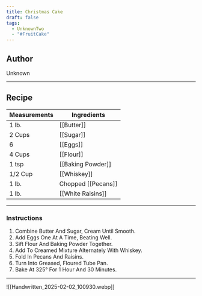 ```yaml
---
title: Christmas Cake
draft: false
tags:
  - UnknownTwo
  - "#FruitCake"
---
```

## Author
Unknown
___
## Recipe

| Measurements | Ingredients                       |
| :----------- | --------------------------------- |
|1 lb.|[[Butter]]|
|2 Cups|[[Sugar]]|
|6|[[Eggs]]|
|4 Cups|[[Flour]]|
|1 tsp|[[Baking Powder]]|
|1/2 Cup|[[Whiskey]]|
|1 lb.|Chopped [[Pecans]]|
|1 lb.|[[White Raisins]]|
___
### Instructions
1.  Combine Butter And Sugar, Cream Until Smooth.
2.  Add Eggs One At A Time, Beating Well.
3.  Sift Flour And Baking Powder Together.
4.  Add To Creamed Mixture Alternately With Whiskey.
5.  Fold In Pecans And Raisins.
6.  Turn Into Greased, Floured Tube Pan.
7.  Bake At 325° For 1 Hour And 30 Minutes.
___
![[Handwritten_2025-02-02_100930.webp]]